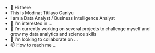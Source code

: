 - 👋 Hi there
- This is Modinat Titilayo Ganiyu
- I am a Data Analyst / Business Intelligence Analyst
- 👀 I’m interested in ...
- 🌱 I’m currently working on several projects to challenge myself and grow my data analytics and science skills
- 💞️ I’m looking to collaborate on ...
- 📫 How to reach me ...

<!---
TitilayoMG/TitilayoMG is a ✨ special ✨ repository because its `README.md` (this file) appears on your GitHub profile.
You can click the Preview link to take a look at your changes.
--->
